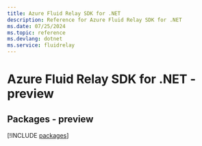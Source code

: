 ```yaml
---
title: Azure Fluid Relay SDK for .NET
description: Reference for Azure Fluid Relay SDK for .NET
ms.date: 07/25/2024
ms.topic: reference
ms.devlang: dotnet
ms.service: fluidrelay
---
```

# Azure Fluid Relay SDK for .NET - preview
## Packages - preview
[!INCLUDE [packages](fluid-relay-index.md)]